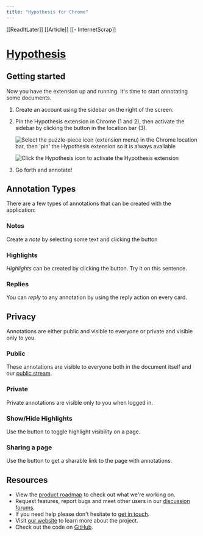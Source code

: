 ```yaml
---
title: "Hypothesis for Chrome"
---
```


[[ReadItLater]] [[Article]] [[- InternetScrap]]

# [Hypothesis](https://hypothes.is/welcome/8a8cfb658e8f0967)

## Getting started

Now you have the extension up and running. It's time to start annotating some documents.

1.  Create an account using the sidebar on the right of the screen.
2.  Pin the Hypothesis extension in Chrome (1 and 2), then activate the sidebar by clicking the button in the location bar (3).
    
    ![Select the puzzle-piece icon (extension menu) in the Chrome location bar, then 'pin' the Hypothesis extension so it is always available](ReadItLater%20Inbox/assets/Select%20the%20puzzle-piece%20icon%20(extension%20menu)%20in%20the%20Chrome%20location%20bar,%20then%20'pin'%20the%20Hypothesis%20extension%20so%20it%20is%20always%20available.jpg)
    
    ![Click the Hypothesis icon to activate the Hypothesis extension](ReadItLater%20Inbox/assets/Click%20the%20Hypothesis%20icon%20to%20activate%20the%20Hypothesis%20extension.jpg)
    
3.  Go forth and annotate!

## Annotation Types

There are a few types of annotations that can be created with the application:

### Notes

Create a *note* by selecting some text and clicking the button

### Highlights

*Highlights* can be created by clicking the button. Try it on this sentence.

### Replies

You can *reply* to any annotation by using the reply action on every card.

## Privacy

Annotations are either public and visible to everyone or private and visible only to you.

### Public

These annotations are visible to everyone both in the document itself and our [public stream](https://hypothes.is/stream).

### Private

Private annotations are visible only to you when logged in.

### Show/Hide Highlights

Use the button to toggle highlight visibility on a page.

### Sharing a page

Use the button to get a sharable link to the page with annotations.

## Resources

-   View the [product roadmap](https://hypothes.is/roadmap/) to check out what we're working on.
-   Request features, report bugs and meet other users in our [discussion forums](https://groups.google.com/forum/#!forum/hypothesis-forum).
-   If you need help please don't hesitate to [get in touch](mailto:support@hypothes.is).
-   Visit [our website](https://hypothes.is/about/) to learn more about the project.
-   Check out the code on [GitHub](https://github.com/hypothesis/h).